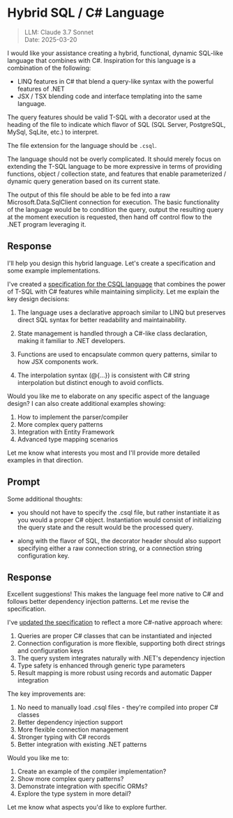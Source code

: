 # Hybrid SQL / C# Language

> LLM: Claude 3.7 Sonnet  
> Date: 2025-03-20

I would like your assistance creating a hybrid, functional, dynamic SQL-like language that combines with C#. Inspiration for this language is a combination of the following:

- LINQ features in C# that blend a query-like syntax with the powerful features of .NET
- JSX / TSX blending code and interface templating into the same language.

The query features should be valid T-SQL with a decorator used at the heading of the file to indicate which flavor of SQL (SQL Server, PostgreSQL, MySql, SqLite, etc.) to interpret.

The file extension for the language should be `.csql`.

The language should not be overly complicated. It should merely focus on extending the T-SQL language to be more expressive in terms of providing functions, object / collection state, and features that enable parameterized / dynamic query generation based on its current state.

The output of this file should be able to be fed into a raw Microsoft.Data.SqlClient connection for execution. The basic functionality of the language would be to condition the query, output the resulting query at the moment execution is requested, then hand off control flow to the .NET program leveraging it.

## Response

I'll help you design this hybrid language. Let's create a specification and some example implementations.

I've created a [specification for the CSQL language](./csql-spec-01.md) that combines the power of T-SQL with C# features while maintaining simplicity. Let me explain the key design decisions:

1. The language uses a declarative approach similar to LINQ but preserves direct SQL syntax for better readability and maintainability.

2. State management is handled through a C#-like class declaration, making it familiar to .NET developers.

3. Functions are used to encapsulate common query patterns, similar to how JSX components work.

4. The interpolation syntax (@{...}) is consistent with C# string interpolation but distinct enough to avoid conflicts.

Would you like me to elaborate on any specific aspect of the language design? I can also create additional examples showing:

1. How to implement the parser/compiler
2. More complex query patterns
3. Integration with Entity Framework
4. Advanced type mapping scenarios

Let me know what interests you most and I'll provide more detailed examples in that direction.

## Prompt

Some additional thoughts:

- you should not have to specify the .csql file, but rather instantiate it as you would a proper C# object. Instantiation would consist of initializing the query state and the result would be the processed query.

- along with the flavor of SQL, the decorator header should also support specifying either a raw connection string, or a connection string configuration key.

## Response

Excellent suggestions! This makes the language feel more native to C# and follows better dependency injection patterns. Let me revise the specification.

I've [updated the specification](./csql-spec-02.md) to reflect a more C#-native approach where:

1. Queries are proper C# classes that can be instantiated and injected
2. Connection configuration is more flexible, supporting both direct strings and configuration keys
3. The query system integrates naturally with .NET's dependency injection
4. Type safety is enhanced through generic type parameters
5. Result mapping is more robust using records and automatic Dapper integration

The key improvements are:

1. No need to manually load .csql files - they're compiled into proper C# classes
2. Better dependency injection support
3. More flexible connection management
4. Stronger typing with C# records
5. Better integration with existing .NET patterns

Would you like me to:
1. Create an example of the compiler implementation?
2. Show more complex query patterns?
3. Demonstrate integration with specific ORMs?
4. Explore the type system in more detail?

Let me know what aspects you'd like to explore further.